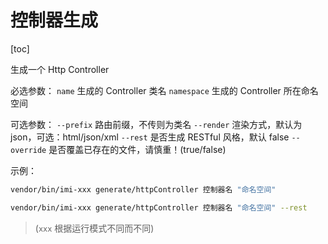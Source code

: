 # 控制器生成

[toc]

生成一个 Http Controller

必选参数：
`name` 生成的 Controller 类名
`namespace` 生成的 Controller 所在命名空间

可选参数：
`--prefix` 路由前缀，不传则为类名
`--render` 渲染方式，默认为json，可选：html/json/xml
`--rest` 是否生成 RESTful 风格，默认 false
`--override` 是否覆盖已存在的文件，请慎重！(true/false)

示例：

```bash
vendor/bin/imi-xxx generate/httpController 控制器名 "命名空间"

vendor/bin/imi-xxx generate/httpController 控制器名 "命名空间" --rest
```

> (`xxx` 根据运行模式不同而不同)
